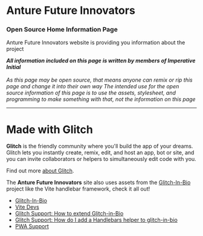 Anture Future Innovators 
=================

### Open Source Home Information Page

Anture Future Innovators website is providing you information about the project

***All information included on this page is written by members of Imperative Initial***<br>
<br>
*As this page may be open source, that means anyone can remix or rip this page and change it into their own way*
*The intended use for the open source information of this page is to use the assets, stylesheet, and programming to make something with that, not the information on this page*
<br>

<hr>

# Made with Glitch 
**Glitch** is the friendly community where you'll build the app of your dreams. Glitch lets you instantly create, remix, edit, and host an app, bot or site, and you can invite collaborators or helpers to simultaneously edit code with you.

Find out more [about Glitch](https://glitch.com/about).

The **Anture Future Innovators** site also uses assets from the [Glitch-In-Bio](https://glitch.com/glitch-in-bio) project like the Vite handlebar framework, check it all out! 
- [Glitch-In-Bio](https://glitch.com/glitch-in-bio)
- [Vite Devs](https://vitejs.dev/)
- [Glitch Support: How to extend Glitch-in-Bio](https://help.glitch.com/kb/article/148-how-can-i-extend-glitch-in-bio/)
- [Glitch Support: How do I add a Handlebars helper to glitch-in-bio](https://help.glitch.com/kb/article/150-how-do-i-add-a-handlebars-helper-to-glitch-in-bio/)
- [PWA Support](https://glitch.com/~pwa)